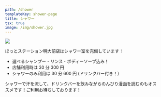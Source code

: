 ```yaml
---
path: /shower
templateKey: shower-page
title: シャワー
tsx: true
image: /img/shower.jpg
---
```

![](/img/shower.jpg)

ほっとステーション明大前店はシャワー室を完備しています！

* 選べるシャンプー・リンス・ボディーソープ込み！
* 店舗利用時は 30 分 300 円
* シャワーのみ利用は 30 分 600 円 (ドリンクバー付き！）

シャワーで汗を流して、ドリンクバーを飲みながらのんびり漫画を読むのもオススメです！ご利用お待ちしております！